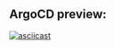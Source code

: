 ## ArgoCD preview:
[![asciicast](https://asciinema.org/a/yrnk3OPQ6ykP7dXTVsJhBfFqD.svg)](https://asciinema.org/a/yrnk3OPQ6ykP7dXTVsJhBfFqD)
